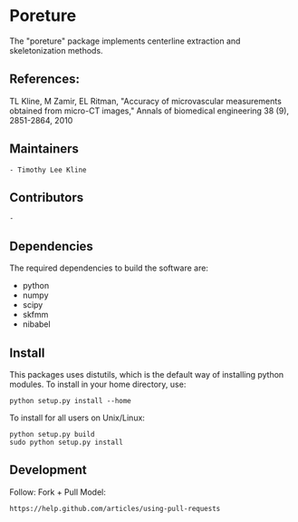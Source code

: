 Poreture
==========================

The "poreture" package implements centerline extraction and skeletonization methods.

References:
-----------

TL Kline, M Zamir, EL Ritman, 
"Accuracy of microvascular measurements obtained from micro-CT images,"
Annals of biomedical engineering 38 (9), 2851-2864, 2010


Maintainers
-----------

    - Timothy Lee Kline

Contributors
------------
    - 

Dependencies
------------

The required dependencies to build the software are:

  - python
  - numpy
  - scipy
  - skfmm
  - nibabel

Install
-------

This packages uses distutils, which is the default way of installing python modules. To install in your home directory, use:

    python setup.py install --home

To install for all users on Unix/Linux:

    python setup.py build
    sudo python setup.py install

Development
-----------

Follow: Fork + Pull Model:

    https://help.github.com/articles/using-pull-requests